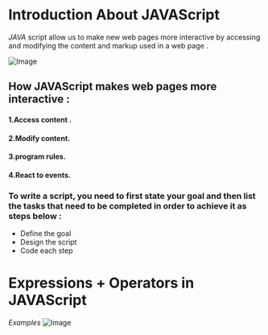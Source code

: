 # Introduction About **JAVAScript**

*JAVA* script allow us to make new web pages more interactive by accessing and modifying the content and markup used in a web page . 

![Image](https://www.edureka.co/blog/wp-content/uploads/2018/01/2-2.png)


## How JAVAScript makes web pages more interactive :
#### 1.Access content .
#### 2.Modify content. 
#### 3.program rules.
#### 4.React to events.

### To write a script, you need to first state your goal and then list the tasks that need to be completed in order to achieve it as steps below : 
* Define the goal 
* Design the script 
* Code each step

# Expressions + Operators in **JAVAScript**

*Examples* 
![Image](https://www.edureka.co/blog/wp-content/uploads/2018/01/2-2.png)





